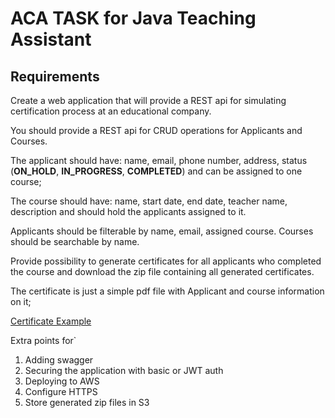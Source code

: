 # ACA TASK for Java Teaching Assistant

## Requirements

Create a web application that will provide a REST api for simulating certification process at an educational company.

You should provide a REST api for CRUD operations for Applicants and Courses.

The applicant should have:
name, email, phone number, address, status (**ON_HOLD**, **IN_PROGRESS**, **COMPLETED**) and can be assigned to one course;

The course should have:
name, start date, end date, teacher name, description and should hold the applicants assigned to it.

Applicants should be filterable by name, email, assigned course.
Courses should be searchable by name.

Provide possibility to generate certificates for all applicants who completed the course and download the zip file containing all generated certificates.

The certificate is just a simple pdf file with Applicant and course information on it;

[Certificate Example](docs/example%20-%20certificate.pdf)

Extra points for`
1. Adding swagger
2. Securing the application with basic or JWT auth
3. Deploying to AWS
4. Configure HTTPS
5. Store generated zip files in S3